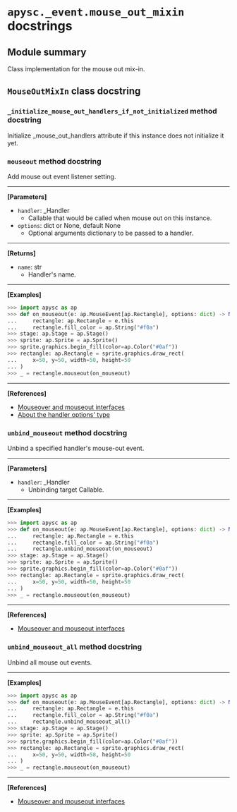 # `apysc._event.mouse_out_mixin` docstrings

## Module summary

Class implementation for the mouse out mix-in.

## `MouseOutMixIn` class docstring

### `_initialize_mouse_out_handlers_if_not_initialized` method docstring

Initialize _mouse_out_handlers attribute if this instance does not initialize it yet.

### `mouseout` method docstring

Add mouse out event listener setting.<hr>

**[Parameters]**

- `handler`: _Handler
  - Callable that would be called when mouse out on this instance.
- `options`: dict or None, default None
  - Optional arguments dictionary to be passed to a handler.

<hr>

**[Returns]**

- `name`: str
  - Handler's name.

<hr>

**[Examples]**

```py
>>> import apysc as ap
>>> def on_mouseout(e: ap.MouseEvent[ap.Rectangle], options: dict) -> None:
...     rectangle: ap.Rectangle = e.this
...     rectangle.fill_color = ap.String("#f0a")
>>> stage: ap.Stage = ap.Stage()
>>> sprite: ap.Sprite = ap.Sprite()
>>> sprite.graphics.begin_fill(color=ap.Color("#0af"))
>>> rectangle: ap.Rectangle = sprite.graphics.draw_rect(
...     x=50, y=50, width=50, height=50
... )
>>> _ = rectangle.mouseout(on_mouseout)
```

<hr>

**[References]**

- [Mouseover and mouseout interfaces](https://simon-ritchie.github.io/apysc/en/mouseover_and_mouseout.html)
- [About the handler options' type](https://simon-ritchie.github.io/apysc/en/about_handler_options_type.html)

### `unbind_mouseout` method docstring

Unbind a specified handler's mouse-out event.<hr>

**[Parameters]**

- `handler`: _Handler
  - Unbinding target Callable.

<hr>

**[Examples]**

```py
>>> import apysc as ap
>>> def on_mouseout(e: ap.MouseEvent[ap.Rectangle], options: dict) -> None:
...     rectangle: ap.Rectangle = e.this
...     rectangle.fill_color = ap.String("#f0a")
...     rectangle.unbind_mouseout(on_mouseout)
>>> stage: ap.Stage = ap.Stage()
>>> sprite: ap.Sprite = ap.Sprite()
>>> sprite.graphics.begin_fill(color=ap.Color("#0af"))
>>> rectangle: ap.Rectangle = sprite.graphics.draw_rect(
...     x=50, y=50, width=50, height=50
... )
>>> _ = rectangle.mouseout(on_mouseout)
```

<hr>

**[References]**

- [Mouseover and mouseout interfaces](https://simon-ritchie.github.io/apysc/en/mouseover_and_mouseout.html)

### `unbind_mouseout_all` method docstring

Unbind all mouse out events.<hr>

**[Examples]**

```py
>>> import apysc as ap
>>> def on_mouseout(e: ap.MouseEvent[ap.Rectangle], options: dict) -> None:
...     rectangle: ap.Rectangle = e.this
...     rectangle.fill_color = ap.String("#f0a")
...     rectangle.unbind_mouseout_all()
>>> stage: ap.Stage = ap.Stage()
>>> sprite: ap.Sprite = ap.Sprite()
>>> sprite.graphics.begin_fill(color=ap.Color("#0af"))
>>> rectangle: ap.Rectangle = sprite.graphics.draw_rect(
...     x=50, y=50, width=50, height=50
... )
>>> _ = rectangle.mouseout(on_mouseout)
```

<hr>

**[References]**

- [Mouseover and mouseout interfaces](https://simon-ritchie.github.io/apysc/en/mouseover_and_mouseout.html)
